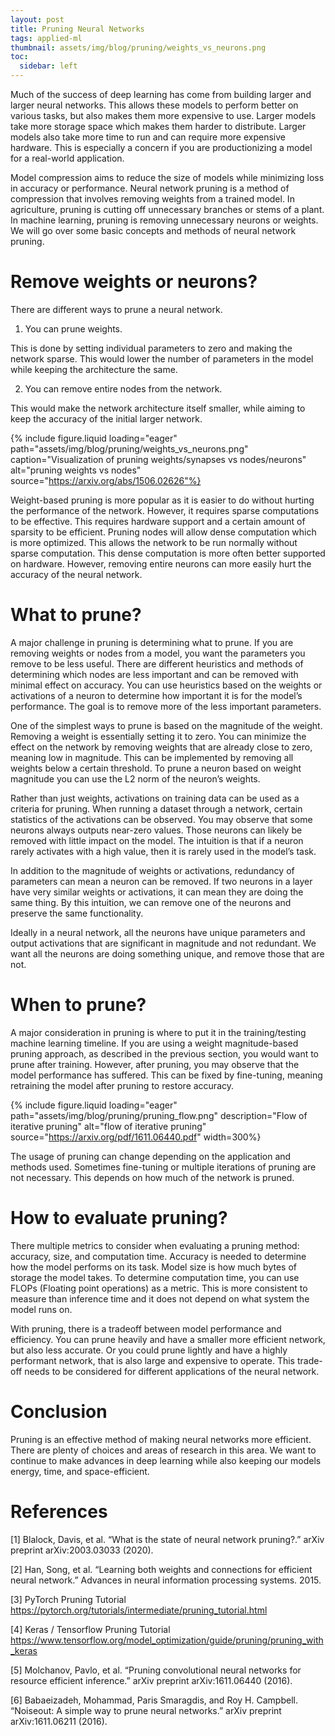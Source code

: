 ```yaml
---
layout: post
title: Pruning Neural Networks
tags: applied-ml
thumbnail: assets/img/blog/pruning/weights_vs_neurons.png
toc:
  sidebar: left
---
```


Much of the success of deep learning has come from building larger and larger neural networks. This allows these models to perform better on various tasks, but also makes them more expensive to use. Larger models take more storage space which makes them harder to distribute. Larger models also take more time to run and can require more expensive hardware. This is especially a concern if you are productionizing a model for a real-world application.

Model compression aims to reduce the size of models while minimizing loss in accuracy or performance. Neural network pruning is a method of compression that involves removing weights from a trained model. In agriculture, pruning is cutting off unnecessary branches or stems of a plant. In machine learning, pruning is removing unnecessary neurons or weights. We will go over some basic concepts and methods of neural network pruning.

# Remove weights or neurons?

There are different ways to prune a neural network.

1. You can prune weights.

This is done by setting individual parameters to zero and making the network sparse. This would lower the number of parameters in the model while keeping the architecture the same.

2. You can remove entire nodes from the network.

This would make the network architecture itself smaller, while aiming to keep the accuracy of the initial larger network.

{% include figure.liquid loading="eager" path="assets/img/blog/pruning/weights_vs_neurons.png" caption="Visualization of pruning weights/synapses vs nodes/neurons" alt="pruning weights vs nodes" source="https://arxiv.org/abs/1506.02626"%}

Weight-based pruning is more popular as it is easier to do without hurting the performance of the network. However, it requires sparse computations to be effective. This requires hardware support and a certain amount of sparsity to be efficient.
Pruning nodes will allow dense computation which is more optimized. This allows the network to be run normally without sparse computation. This dense computation is more often better supported on hardware. However, removing entire neurons can more easily hurt the accuracy of the neural network.

# What to prune?

A major challenge in pruning is determining what to prune. If you are removing weights or nodes from a model, you want the parameters you remove to be less useful. There are different heuristics and methods of determining which nodes are less important and can be removed with minimal effect on accuracy. You can use heuristics based on the weights or activations of a neuron to determine how important it is for the model’s performance. The goal is to remove more of the less important parameters.

One of the simplest ways to prune is based on the magnitude of the weight. Removing a weight is essentially setting it to zero. You can minimize the effect on the network by removing weights that are already close to zero, meaning low in magnitude. This can be implemented by removing all weights below a certain threshold. To prune a neuron based on weight magnitude you can use the L2 norm of the neuron’s weights.

Rather than just weights, activations on training data can be used as a criteria for pruning. When running a dataset through a network, certain statistics of the activations can be observed. You may observe that some neurons always outputs near-zero values. Those neurons can likely be removed with little impact on the model. The intuition is that if a neuron rarely activates with a high value, then it is rarely used in the model’s task.

In addition to the magnitude of weights or activations, redundancy of parameters can mean a neuron can be removed. If two neurons in a layer have very similar weights or activations, it can mean they are doing the same thing. By this intuition, we can remove one of the neurons and preserve the same functionality.

Ideally in a neural network, all the neurons have unique parameters and output activations that are significant in magnitude and not redundant. We want all the neurons are doing something unique, and remove those that are not.

# When to prune?

A major consideration in pruning is where to put it in the training/testing machine learning timeline. If you are using a weight magnitude-based pruning approach, as described in the previous section, you would want to prune after training. However, after pruning, you may observe that the model performance has suffered. This can be fixed by fine-tuning, meaning retraining the model after pruning to restore accuracy.

{% include figure.liquid loading="eager" path="assets/img/blog/pruning/pruning_flow.png" description="Flow of iterative pruning" alt="flow of iterative pruning" source="https://arxiv.org/pdf/1611.06440.pdf" width=300%}

The usage of pruning can change depending on the application and methods used. Sometimes fine-tuning or multiple iterations of pruning are not necessary. This depends on how much of the network is pruned.

# How to evaluate pruning?

There multiple metrics to consider when evaluating a pruning method: accuracy, size, and computation time. Accuracy is needed to determine how the model performs on its task. Model size is how much bytes of storage the model takes. To determine computation time, you can use FLOPs (Floating point operations) as a metric. This is more consistent to measure than inference time and it does not depend on what system the model runs on.

With pruning, there is a tradeoff between model performance and efficiency. You can prune heavily and have a smaller more efficient network, but also less accurate. Or you could prune lightly and have a highly performant network, that is also large and expensive to operate. This trade-off needs to be considered for different applications of the neural network.

# Conclusion

Pruning is an effective method of making neural networks more efficient. There are plenty of choices and areas of research in this area. We want to continue to make advances in deep learning while also keeping our models energy, time, and space-efficient.

# References

[1] Blalock, Davis, et al. “What is the state of neural network pruning?.” arXiv preprint arXiv:2003.03033 (2020).

[2] Han, Song, et al. “Learning both weights and connections for efficient neural network.” Advances in neural information processing systems. 2015.

[3] PyTorch Pruning Tutorial <https://pytorch.org/tutorials/intermediate/pruning_tutorial.html>

[4] Keras / Tensorflow Pruning Tutorial <https://www.tensorflow.org/model_optimization/guide/pruning/pruning_with_keras>

[5] Molchanov, Pavlo, et al. “Pruning convolutional neural networks for resource efficient inference.” arXiv preprint arXiv:1611.06440 (2016).

[6] Babaeizadeh, Mohammad, Paris Smaragdis, and Roy H. Campbell. “Noiseout: A simple way to prune neural networks.” arXiv preprint arXiv:1611.06211 (2016).
